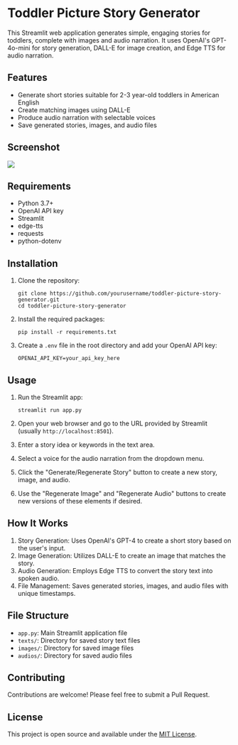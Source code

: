 # Toddler Picture Story Generator

This Streamlit web application generates simple, engaging stories for toddlers, complete with images and audio narration. It uses OpenAI's GPT-4o-mini for story generation, DALL-E for image creation, and Edge TTS for audio narration.

## Features

- Generate short stories suitable for 2-3 year-old toddlers in American English
- Create matching images using DALL-E
- Produce audio narration with selectable voices
- Save generated stories, images, and audio files

## Screenshot

![](Screenshot.png)

## Requirements

- Python 3.7+
- OpenAI API key
- Streamlit
- edge-tts
- requests
- python-dotenv

## Installation

1. Clone the repository:
   ```
   git clone https://github.com/yourusername/toddler-picture-story-generator.git
   cd toddler-picture-story-generator
   ```

2. Install the required packages:
   ```
   pip install -r requirements.txt
   ```

3. Create a `.env` file in the root directory and add your OpenAI API key:
   ```
   OPENAI_API_KEY=your_api_key_here
   ```

## Usage

1. Run the Streamlit app:
   ```
   streamlit run app.py
   ```

2. Open your web browser and go to the URL provided by Streamlit (usually `http://localhost:8501`).

3. Enter a story idea or keywords in the text area.

4. Select a voice for the audio narration from the dropdown menu.

5. Click the "Generate/Regenerate Story" button to create a new story, image, and audio.

6. Use the "Regenerate Image" and "Regenerate Audio" buttons to create new versions of these elements if desired.

## How It Works

1. Story Generation: Uses OpenAI's GPT-4 to create a short story based on the user's input.
2. Image Generation: Utilizes DALL-E to create an image that matches the story.
3. Audio Generation: Employs Edge TTS to convert the story text into spoken audio.
4. File Management: Saves generated stories, images, and audio files with unique timestamps.

## File Structure

- `app.py`: Main Streamlit application file
- `texts/`: Directory for saved story text files
- `images/`: Directory for saved image files
- `audios/`: Directory for saved audio files

## Contributing

Contributions are welcome! Please feel free to submit a Pull Request.

## License

This project is open source and available under the [MIT License](LICENSE).
